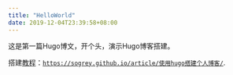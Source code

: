 ```yaml
---
title: "HelloWorld"
date: 2019-12-04T23:39:58+08:00
---
```


这是第一篇Hugo博文，开个头，演示Hugo博客搭建。

搭建[教程](https://sogrey.github.io/article/使用hugo搭建个人博客/)：[`https://sogrey.github.io/article/使用hugo搭建个人博客/`](https://sogrey.github.io/article/使用hugo搭建个人博客/).

